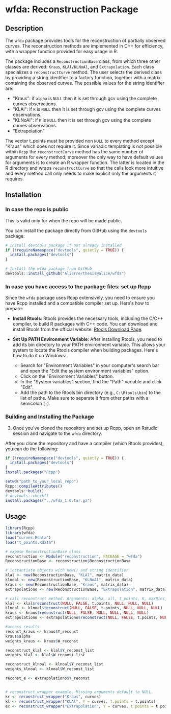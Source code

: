 # wfda: Reconstruction Package

## Description

The `wfda` package provides tools for the reconstruction of partially observed curves. The reconstruction methods are implemented in C++ for efficiency, with a wrapper function provided for easy usage in R.

The package includes a `ReconstructionBase` class, from which three other classes are derived: `Kraus`, `KLAl/KLNoAl`, and `Extrapolation`. Each class specializes a `reconstructCurve` method. The user selects the derived class by providing a string identifier to a factory function, together with a matrix containing the observed curves. The possible values for the string identifier are:

- "Kraus": if `alpha` is `NULL` then it is set through gcv using the complete curves observations.
- "KLAl": if `K` is `NULL` then it is set through gcv using the complete curves observations.
- "KLNoAl": if `K` is `NULL` then it is set through gcv using the complete curves observations.
- "Extrapolation"

The vector t_points must be provided non `NULL` to every method except "Kraus" which does not require it.
Since variadic templating is not possible within `Rcpp` the `reconstructCurve` method has the same number of arguments for every method; moreover the only way to have default values for arguments is to create an R wrapper function. The latter is located in the R directory and wraps `reconstructCurve` so that the calls look more intuitive and every method call only needs to make explicit only the arguments it requires.



## Installation
### In case the repo is public
This is valid only for when the repo will be made public.

You can install the package directly from GitHub using the `devtools` package:

```R
# Install devtools package if not already installed
if (!requireNamespace("devtools", quietly = TRUE)) {
  install.packages("devtools")
}

# Install the wfda package from GitHub
devtools::install_github("AliErre/thesis@alice/wfda")
```

### In case you have access to the package files: set up Rcpp
Since the `wfda` package uses Rcpp extensively, you need to ensure you have Rcpp installed and a compatible compiler set up. Here's how to prepare:

- **Install Rtools**:
  Rtools provides the necessary tools, including the C/C++ compiler, to build R packages with C++ code. You can download and install Rtools from the official website: [Rtools Download Page](https://cran.r-project.org/bin/windows/Rtools/).

- **Set Up PATH Environment Variable**:
  After installing Rtools, you need to add its bin directory to your PATH environment variable. This allows your system to locate the Rtools compiler when building packages. Here's how to do it on Windows:
  - Search for "Environment Variables" in your computer's search bar and open the "Edit the system environment variables" option.
  - Click on the "Environment Variables" button.
  - In the "System variables" section, find the "Path" variable and click "Edit".
  - Add the path to the Rtools bin directory (e.g., `C:\Rtools\bin`) to the list of paths. Make sure to separate it from other paths with a semicolon (`;`).

### Building and Installing the Package

3. Once you've cloned the repository and set up Rcpp, open an Rstudio session and navigate to the `wfda` directory.

After you clone the repository and have a compiler (which Rtools provides), you can do the following:
```R
if (!requireNamespace("devtools", quietly = TRUE)) {
  install.packages("devtools")
}
install.packages("Rcpp")

setwd("path_to_your_local_repo")
Rcpp::compileAttributes()
devtools::build()
# devtools::check()
install.packages("../wfda_1.0.tar.gz")
```
## Usage
```R
library(Rcpp)
library(wfda)
load("curves.Rdata")
load("t_points.Rdata")

# expose ReconstructionBase class
reconstruction <- Module("reconstruction", PACKAGE = "wfda")
ReconstructionBase <- reconstruction$ReconstructionBase

# instantiate objects with new() and string identifier
klal <- new(ReconstructionBase, "KLAl", matrix_data)
klnoal <- new(ReconstructionBase, "KLNoAl", matrix_data)
kraus <- new(ReconstructionBase, "Kraus", matrix_data)
extrapolationo <- new(ReconstructionBase, "Extrapolation", matrix_data)

# call reconstruct method. Arguments: alpha, all, t_points, K, maxBins, nRegGrid
klal <- klal$reconstruct(NULL, FALSE, t.points, NULL, NULL, NULL)
klnoal <- klnoal$reconstruct(NULL, FALSE, t.points, NULL, NULL, NULL)
kraus <- kraus$reconstruct(NULL, FALSE, NULL, NULL, NULL, NULL)
extrapolationo <- extrapolationo$reconstruct(NULL, FALSE, t.points, NULL, NULL, NULL)

#access results
reconst_kraus <- kraus$Y_reconst
kraus$alpha
weights_kraus <- kraus$W_reconst

reconstruct_klal <- klal$Y_reconst_list
weights_klal <- klal$W_reconst_list

reconstruct_klnoal <- klnoal$Y_reconst_list
weights_klnoal <- klnoal$W_reconst_list

reconst_e <- extrapolationo$Y_reconst


# reconstruct_wrapper example. Missing arguments default to NULL.
kr <- reconstruct_wrapper("Kraus", curves)
kl <- reconstruct_wrapper("KLAl", Y = curves, t.points = t.points)
ex <- reconstruct_wrapper("Extrapolation", Y = curves, t.points = t.points)
```
